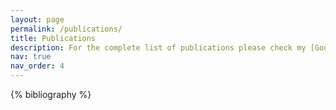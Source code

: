 ```yaml
---
layout: page
permalink: /publications/
title: Publications
description: For the complete list of publications please check my [Google Scholar page](https://scholar.google.com/citations?user=0n9jPPsAAAAJ&hl=en)
nav: true
nav_order: 4
---
```


<!-- _pages/publications.md -->
<div class="publications">

{% bibliography %}

</div>

